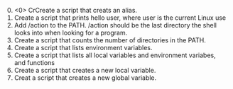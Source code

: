 0. <0> CrCreate a script that creats an alias.
1. Create a script that prints hello user, where user is the current Linux use
2. Add /action to the PATH. /action should be the last directory the shell looks into when looking for a program.
3. Create a script that counts the number of directories in the PATH.
4. Create a script that lists environment variables.
5. Create a script that lists all local variables and environment variabes, and functions
6. Create a script that creates a new local variable.
7. Creat a script that creates a new global variable.
